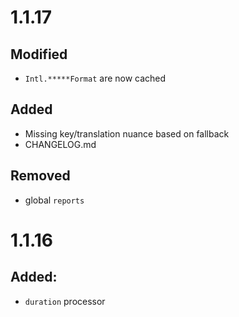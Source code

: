 # 1.1.17

## Modified

- `Intl.*****Format` are now cached

## Added

- Missing key/translation nuance based on fallback
- CHANGELOG.md

## Removed

- global `reports`

# 1.1.16

## Added:

- `duration` processor
